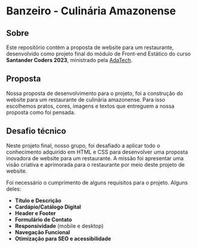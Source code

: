 # Banzeiro - Culinária Amazonense

## Sobre

Este repositório contém a proposta de website para um restaurante, desenvolvido como projeto final do módulo de Front-end Estático do curso **Santander Coders 2023**, ministrado pela [AdaTech](https://ada.tech/).

## Proposta

Nossa proposta de desenvolvimento para o projeto, foi a construção do website para um restaurante de culinária amazonense.
Para isso escolhemos pratos, cores, imagens e textos que entreguem a nossa proposta como foi pensada.

## Desafio técnico

Neste projeto final, nosso grupo, foi desafiado a aplicar todo o conhecimento adquirido em HTML e CSS para desenvolver uma proposta inovadora de website para um restaurante. A missão foi apresentar uma visão criativa e aprimorada para o restaurante por meio deste projeto de website.

Foi necessário o cumprimento de alguns requisitos para o projeto. Alguns deles:

* **Título e Descrição**
* **Cardápio/Catálogo Digital**
* **Header e Footer** 
* **Formulário de Contato**
* **Responsividade** (mobile e desktop)
* **Navegação Funcional**
* **Otimização para SEO e acessibilidade**
